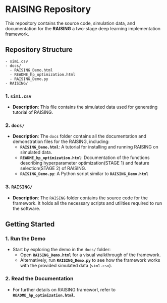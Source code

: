 
# RAISING Repository

This repository contains the source code, simulation data, and documentation for the **RAISING** a two-stage deep learning implementation framework.

## Repository Structure

```plaintext
- sim1.csv
- docs/
  - RAISING_Demo.html
  - README_hp_optimization.html
  - RAISING_Demo.py
- RAISING/
```

### 1. `sim1.csv`
- **Description**: This file contains the simulated data used for generating tutorial of RAISING.

### 2. `docs/`
- **Description**: The `docs` folder contains all the documentation and demonstration files for the RAISING, including:
  - **`RAISING_Demo.html`**: A tutorial for installing and running RAISING on simulated data.
  - **`README_hp_optimization.html`**: Documentation of the functions describing hyperparameter optimization(STAGE 1) and feature selection(STAGE 2) of RAISING.
  - **`RAISING_Demo.py`**: A Python script similar to **`RAISING_Demo.html`**

### 3. `RAISING/`
- **Description**: The `RAISING` folder contains the source code for the framework. It holds all the necessary scripts and utilities required to run the software.

## Getting Started

### 1. Run the Demo
- Start by exploring the demo in the `docs/` folder:
  - Open **`RAISING_Demo.html`** for a visual walkthrough of the framework.
  - Alternatively, run **`RAISING_Demo.py`** to see how the framework works with the provided simulated data (`sim1.csv`).

### 2. Read the Documentation
- For further details on RAISING frameworl, refer to **`README_hp_optimization.html`**.
